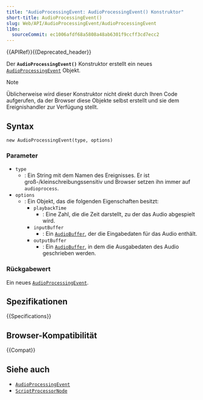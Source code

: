 ```yaml
---
title: "AudioProcessingEvent: AudioProcessingEvent() Konstruktor"
short-title: AudioProcessingEvent()
slug: Web/API/AudioProcessingEvent/AudioProcessingEvent
l10n:
  sourceCommit: ec1006afdf68a5808a48ab6301f9ccff3cd7ecc2
---
```


{{APIRef}}{{Deprecated_header}}

Der **`AudioProcessingEvent()`** Konstruktor erstellt ein neues [`AudioProcessingEvent`](/de/docs/Web/API/AudioProcessingEvent) Objekt.

> [!NOTE]
> Üblicherweise wird dieser Konstruktor nicht direkt durch Ihren Code aufgerufen, da der Browser diese Objekte selbst erstellt und sie dem Ereignishandler zur Verfügung stellt.

## Syntax

```js-nolint
new AudioProcessingEvent(type, options)
```

### Parameter

- `type`
  - : Ein String mit dem Namen des Ereignisses.
    Er ist groß-/kleinschreibungssensitiv und Browser setzen ihn immer auf `audioprocess`.
- `options`
  - : Ein Objekt, das die folgenden Eigenschaften besitzt:
    - `playbackTime`
      - : Eine Zahl, die die Zeit darstellt, zu der das Audio abgespielt wird.
    - `inputBuffer`
      - : Ein [`AudioBuffer`](/de/docs/Web/API/AudioBuffer), der die Eingabedaten für das Audio enthält.
    - `outputBuffer`
      - : Ein [`AudioBuffer`](/de/docs/Web/API/AudioBuffer), in dem die Ausgabedaten des Audio geschrieben werden.

### Rückgabewert

Ein neues [`AudioProcessingEvent`](/de/docs/Web/API/AudioProcessingEvent).

## Spezifikationen

{{Specifications}}

## Browser-Kompatibilität

{{Compat}}

## Siehe auch

- [`AudioProcessingEvent`](/de/docs/Web/API/AudioProcessingEvent)
- [`ScriptProcessorNode`](/de/docs/Web/API/ScriptProcessorNode)
